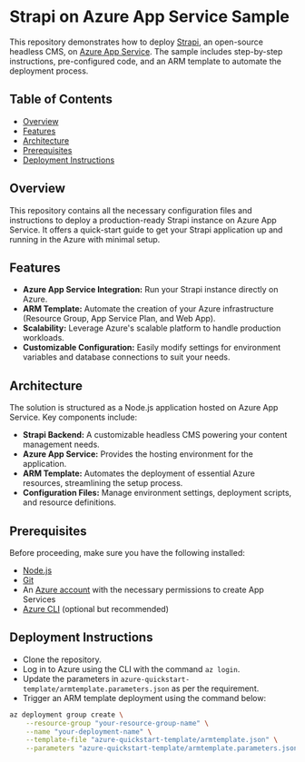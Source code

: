 # Strapi on Azure App Service Sample

This repository demonstrates how to deploy [Strapi](https://strapi.io/), an open-source headless CMS, on [Azure App Service](https://azure.microsoft.com/en-us/services/app-service/). The sample includes step-by-step instructions, pre-configured code, and an ARM template to automate the deployment process.

## Table of Contents

- [Overview](#overview)
- [Features](#features)
- [Architecture](#architecture)
- [Prerequisites](#prerequisites)
- [Deployment Instructions](#deployment-instructions)

## Overview

This repository contains all the necessary configuration files and instructions to deploy a production-ready Strapi instance on Azure App Service. It offers a quick-start guide to get your Strapi application up and running in the Azure with minimal setup.

## Features

- **Azure App Service Integration:** Run your Strapi instance directly on Azure.
- **ARM Template:** Automate the creation of your Azure infrastructure (Resource Group, App Service Plan, and Web App).
- **Scalability:** Leverage Azure's scalable platform to handle production workloads.
- **Customizable Configuration:** Easily modify settings for environment variables and database connections to suit your needs.

## Architecture

The solution is structured as a Node.js application hosted on Azure App Service. Key components include:

- **Strapi Backend:** A customizable headless CMS powering your content management needs.
- **Azure App Service:** Provides the hosting environment for the application.
- **ARM Template:** Automates the deployment of essential Azure resources, streamlining the setup process.
- **Configuration Files:** Manage environment settings, deployment scripts, and resource definitions.

## Prerequisites

Before proceeding, make sure you have the following installed:

- [Node.js](https://nodejs.org/) 
- [Git](https://git-scm.com/)
- An [Azure account](https://azure.microsoft.com/en-us/free/) with the necessary permissions to create App Services
- [Azure CLI](https://docs.microsoft.com/en-us/cli/azure/install-azure-cli) (optional but recommended)

## Deployment Instructions

- Clone the repository.
- Log in to Azure using the CLI with the command `az login`.
- Update the parameters in `azure-quickstart-template/armtemplate.parameters.json` as per the requirement.
- Trigger an ARM template deployment using the command below:

```bash
az deployment group create \
    --resource-group "your-resource-group-name" \
    --name "your-deployment-name" \
    --template-file "azure-quickstart-template/armtemplate.json" \
    --parameters "azure-quickstart-template/armtemplate.parameters.json"
```
